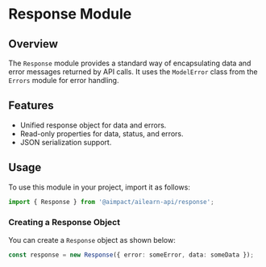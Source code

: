 # Response Module

## Overview

The `Response` module provides a standard way of encapsulating data and error messages returned by API calls. It uses
the `ModelError` class from the `Errors` module for error handling.

## Features

-   Unified response object for data and errors.
-   Read-only properties for data, status, and errors.
-   JSON serialization support.

## Usage

To use this module in your project, import it as follows:

```typescript
import { Response } from '@aimpact/ailearn-api/response';
```

### Creating a Response Object

You can create a `Response` object as shown below:

```typescript
const response = new Response({ error: someError, data: someData });
```

